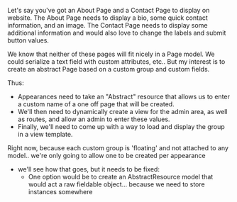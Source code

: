 Let's say you've got an About Page and a Contact Page to display on website.
The About Page needs to display a bio, some quick contact information, and an image.
The Contact Page needs to display some additional information and would also love to change the labels and submit button values.

We know that neither of these pages will fit nicely in a Page model.  We could serialize a text field with custom attributes, etc.. 
But my interest is to create an abstract Page based on a custom group and custom fields.

Thus:

- Appearances need to take an "Abstract" resource that allows us to enter a custom name of a one off page that will be created.
- We'll then need to dynamically create a view for the admin area, as well as routes, and allow an admin to enter these values.
- Finally, we'll need to come up with a way to load and display the group in a view template. 


Right now, because each custom group is 'floating' and not attached to any model.. we're only going to allow one to be created per appearance
- we'll see how that goes, but it needs to be fixed:
  - One option would be to create an AbstractResource model that would act a raw fieldable object... because we need to store instances somewhere
  